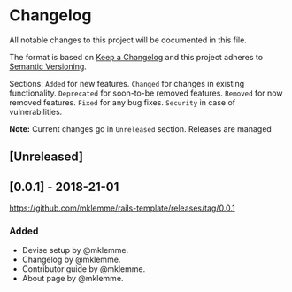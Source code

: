 # Changelog

All notable changes to this project will be documented in this file.

The format is based on [Keep a Changelog](http://keepachangelog.com/en/1.0.0/)
and this project adheres to [Semantic Versioning](http://semver.org/spec/v2.0.0.html).

Sections:
`Added` for new features.
`Changed` for changes in existing functionality.
`Deprecated` for soon-to-be removed features.
`Removed` for now removed features.
`Fixed` for any bug fixes.
`Security` in case of vulnerabilities.

**Note:** Current changes go in `Unreleased` section. Releases are managed

## [Unreleased]

## [0.0.1] - 2018-21-01

https://github.com/mklemme/rails-template/releases/tag/0.0.1

### Added
- Devise setup by @mklemme.
- Changelog by @mklemme.
- Contributor guide by @mklemme.
- About page by @mklemme.
